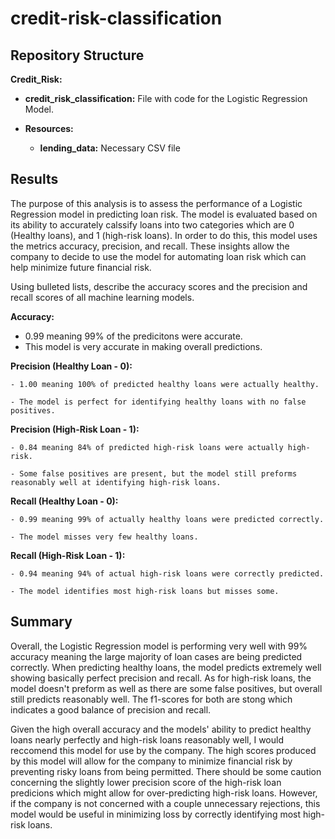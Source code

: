 # credit-risk-classification

## Repository Structure

**Credit_Risk:**
  - **credit_risk_classification:** File with code for the Logistic Regression Model.

  - **Resources:**

      - **lending_data:** Necessary CSV file


## Results

  The purpose of this analysis is to assess the performance of a Logistic Regression model in predicting loan risk. The model is evaluated based on its ability to accurately calssify loans into two categories which are 0 (Healthy loans), and 1 (high-risk loans). In order to do this, this model uses the metrics accuracy, precision, and recall. These insights allow the company to decide to use the model for automating loan risk which can help minimize future financial risk.

Using bulleted lists, describe the accuracy scores and the precision and recall scores of all machine learning models.

**Accuracy:**

  - 0.99 meaning 99% of the predicitons were accurate.
  - This model is very accurate in making overall predictions.

**Precision (Healthy Loan - 0):**

    - 1.00 meaning 100% of predicted healthy loans were actually healthy.
    
    - The model is perfect for identifying healthy loans with no false positives.
 
**Precision (High-Risk Loan - 1):**

    - 0.84 meaning 84% of predicted high-risk loans were actually high-risk.
    
    - Some false positives are present, but the model still preforms reasonably well at identifying high-risk loans.
 
**Recall (Healthy Loan - 0):**

    - 0.99 meaning 99% of actually healthy loans were predicted correctly.
    
    - The model misses very few healthy loans.

**Recall (High-Risk Loan - 1):**

    - 0.94 meaning 94% of actual high-risk loans were correctly predicted.
    
    - The model identifies most high-risk loans but misses some.

## Summary

  Overall, the Logistic Regression model is performing very well with 99% accuracy meaning the large majority of loan cases are being predicted correctly. When predicting healthy loans, the model predicts extremely well showing basically perfect precision and recall. As for high-risk loans, the model doesn't preform as well as there are some false positives, but overall still predicts reasonably well. The f1-scores for both are stong which indicates a good balance of precision and recall.

  Given the high overall accuracy and the models' ability to predict healthy loans nearly perfectly and high-risk loans reasonably well, I would reccomend this model for use by the company. The high scores produced by this model will allow for the company to minimize financial risk by preventing risky loans from being permitted. There should be some caution concerning the slightly lower precision score of the high-risk loan predicions which might allow for over-predicting high-risk loans. However, if the company is not concerned with a couple unnecessary rejections, this model would be useful in minimizing loss by correctly identifying most high-risk loans.
